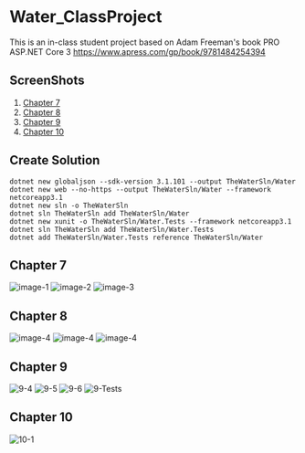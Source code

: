 # Water_ClassProject
This is an in-class student project based on Adam Freeman's book PRO ASP.NET Core 3
https://www.apress.com/gp/book/9781484254394

## ScreenShots
1. [Chapter 7](#Chapter-7)
2. [Chapter 8](#Chapter-8)
3. [Chapter 9](#Chapter-9)
4. [Chapter 10](#Chapter-10)

## Create Solution
    dotnet new globaljson --sdk-version 3.1.101 --output TheWaterSln/Water
    dotnet new web --no-https --output TheWaterSln/Water --framework netcoreapp3.1
    dotnet new sln -o TheWaterSln
    dotnet sln TheWaterSln add TheWaterSln/Water
    dotnet new xunit -o TheWaterSln/Water.Tests --framework netcoreapp3.1
    dotnet sln TheWaterSln add TheWaterSln/Water.Tests 
    dotnet add TheWaterSln/Water.Tests reference TheWaterSln/Water
##

<a name="Chapter-7"/>

## Chapter 7
![image-1](https://github.com/ThompsonSamuel/WaterSln/blob/master/Screenshots/Capture1.PNG?raw=true)
![image-2](https://github.com/ThompsonSamuel/WaterSln/blob/master/Screenshots/Capture2.PNG?raw=true)
![image-3](https://github.com/ThompsonSamuel/WaterSln/blob/master/Screenshots/Capture3.PNG?raw=true)

<a name="Chapter-8"/>

## Chapter 8
![image-4](https://github.com/ThompsonSamuel/WaterSln/blob/master/Screenshots/Capture%205.PNG?raw=true)
![image-4](https://github.com/ThompsonSamuel/WaterSln/blob/master/Screenshots/Capture%206.PNG?raw=true)
![image-4](https://github.com/ThompsonSamuel/WaterSln/blob/master/Screenshots/Capture7.PNG?raw=true)

<a name="Chapter-9"/>

## Chapter 9
![9-4](https://github.com/ThompsonSamuel/WaterSln/blob/master/Screenshots/9-4.PNG?raw=true)
![9-5](https://github.com/ThompsonSamuel/WaterSln/blob/master/Screenshots/9-5.PNG?raw=true)
![9-6](https://github.com/ThompsonSamuel/WaterSln/blob/master/Screenshots/9-6.PNG?raw=true)
![9-Tests](https://github.com/ThompsonSamuel/WaterSln/blob/master/Screenshots/Test%20-%209.PNG?raw=true)

<a name="Chapter-10"/>

## Chapter 10
![10-1](https://github.com/ThompsonSamuel/WaterSln/blob/master/Screenshots/10-1.PNG?raw=true)

